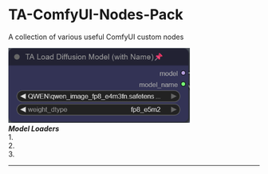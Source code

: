 # TA-ComfyUI-Nodes-Pack  
A collection of various useful ComfyUI custom nodes  

![Projekt-Logo](images/TA_Load_Diffusion_Model_(with_Name).png)  
***Model Loaders***  
1.  
2.  
3.  

___


